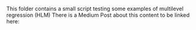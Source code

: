 This folder contains a small script testing some examples of multilevel regression (HLM)
There is a Medium Post about this content to be linked here:
